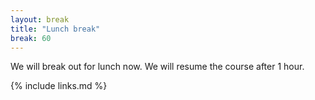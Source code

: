 ```yaml
---
layout: break
title: "Lunch break"
break: 60
---
```


We will break out for lunch now. We will resume the course after 1 hour.


{% include links.md %}
